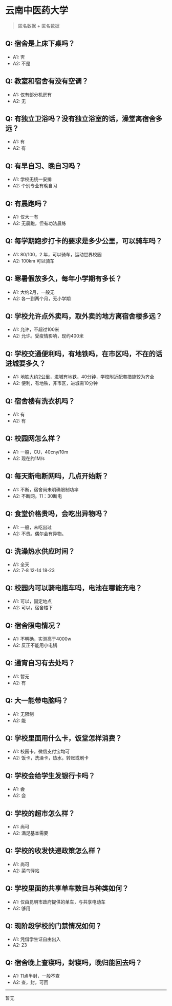 # 云南中医药大学
> 匿名数据 + 匿名数据
## Q: 宿舍是上床下桌吗？
- A1: 否
- A2: 不是
## Q: 教室和宿舍有没有空调？
- A1: 仅有部分机房有
- A2: 无
## Q: 有独立卫浴吗？没有独立浴室的话，澡堂离宿舍多远？
- A1: 有
- A2: 有
## Q: 有早自习、晚自习吗？
- A1: 学校无统一安排
- A2: 个别专业有晚自习
## Q: 有晨跑吗？
- A1: 仅大一有
- A2: 无晨跑，但有功法晨练
## Q: 每学期跑步打卡的要求是多少公里，可以骑车吗？
- A1: 80/100，2 年，可以骑车，运动世界校园
- A2: 100km   可以骑车
## Q: 寒暑假放多久，每年小学期有多长？
- A1: 大约2月，一般无
- A2: 各一到两个月，无小学期
## Q: 学校允许点外卖吗，取外卖的地方离宿舍楼多远？
- A1: 允许，不超过100米
- A2: 允许。受疫情影响，现约400米
## Q: 学校交通便利吗，有地铁吗，在市区吗，不在的话进城要多久？
- A1: 地铁大约2公里，进城有地铁，40分钟，学校附近配套措施较为齐全
- A2: 便利，有地铁，非市区，进城需10分钟
## Q: 宿舍楼有洗衣机吗？
- A1: 有
- A2: 有
## Q: 校园网怎么样？
- A1: 一般，CU，40cny/10m
- A2: 现在约1M/s
## Q: 每天断电断网吗，几点开始断？
- A1: 不断，宿舍尚未明确限制功率
- A2: 不断网。11：30断电
## Q: 食堂价格贵吗，会吃出异物吗？
- A1: 一般，未吃出过
- A2: 不贵。偶尔会有异物。
## Q: 洗澡热水供应时间？
- A1: 全天
- A2: 7-8      12-14      18-23
## Q: 校园内可以骑电瓶车吗，电池在哪能充电？
- A1: 可以，固定地点
- A2: 可以，宿舍楼下
## Q: 宿舍限电情况？
- A1: 不明确，实测高于4000w
- A2: 反正不能用小电锅
## Q: 通宵自习有去处吗？
- A1: 暂无
- A2: 有
## Q: 大一能带电脑吗？
- A1: 无限制
- A2: 能
## Q: 学校里面用什么卡，饭堂怎样消费？
- A1: 校园卡，微信支付宝均可
- A2: 饭卡，洗澡卡，热水。转账或刷卡
## Q: 学校会给学生发银行卡吗？
- A1: 会
- A2: 会
## Q: 学校的超市怎么样？
- A1: 尚可
- A2: 满足基本需要
## Q: 学校的收发快递政策怎么样？
- A1: 尚可
- A2: 菜鸟驿站
## Q: 学校里面的共享单车数目与种类如何？
- A1: 仅由昆明市政府提供的单车，与共享电动车
- A2: 够用
## Q: 现阶段学校的门禁情况如何？
- A1: 凭借学生证自由出入
- A2: 23
## Q: 宿舍晚上查寝吗，封寝吗，晚归能回去吗？
- A1: 11点半封，一般不查
- A2: 查，封，可回
***
暂无